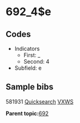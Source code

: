 # 692\_4$e

## Codes

-   Indicators
    -   First: \_
    -   Second: 4
-   Subfield: e

## Sample bibs

581931 [Quicksearch](https://search.library.yale.edu/catalog/581931) [VXWS](http://prodorbis.library.yale.edu:7014/vxws/GetHoldingsService?bibId=581931)

**Parent topic:**[692](../../tags/692/692.md)


